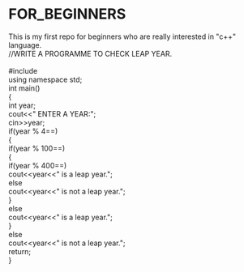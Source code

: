 # FOR_BEGINNERS
This is my first repo for beginners who are really interested in "c++" language.
<br>
//WRITE A PROGRAMME TO CHECK LEAP YEAR.
<br>
<br>
#include <iostream>
<br>
using namespace std;
<br>
int main()
<br>
{
<br>
int year;
<br>
cout<<" ENTER A YEAR:";
<br>
cin>>year;
<br>
if(year % 4==)
<br>
{
<br>
if(year % 100==)
<br>
{
<br>
if(year % 400==)
<br>
cout<<year<<" is a leap year.";
<br>
else
<br>
cout<<year<<" is not a leap year.";
<br>
}
<br>
else
<br>
cout<<year<<" is a leap year.";
<br>
}
<br>
else
<br>
cout<<year<<" is not a leap year.";
<br>
return;
<br>
}
